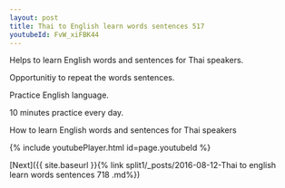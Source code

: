 ```yaml
---
layout: post
title: Thai to English learn words sentences 517 
youtubeId: FvW_xiFBK44
---
```

 
 
Helps to learn English words and sentences for Thai speakers.

Opportunitiy to repeat the words sentences. 

Practice English language. 
 
10 minutes practice every day. 
 
How to learn English words and sentences for Thai speakers 
 
{% include youtubePlayer.html id=page.youtubeId %}
 
 
[Next]({{ site.baseurl }}{% link  split1/_posts/2016-08-12-Thai to english learn words sentences 718 .md%})
 
